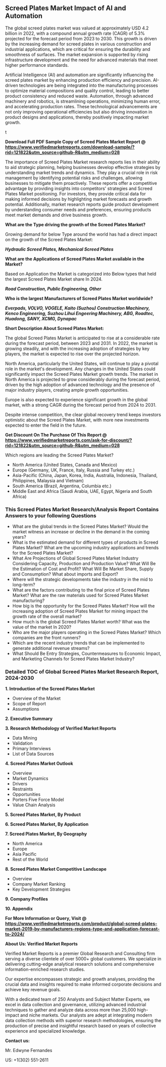 <h2>Screed Plates Market Impact of AI and Automation</h2><p>The global screed plates market was valued at approximately USD 4.2 billion in 2022, with a compound annual growth rate (CAGR) of 5.3% projected for the forecast period from 2023 to 2030. This growth is driven by the increasing demand for screed plates in various construction and industrial applications, which are critical for ensuring the durability and smoothness of surfaces. The market expansion is supported by rising infrastructure development and the need for advanced materials that meet higher performance standards.</p><p>Artificial Intelligence (AI) and automation are significantly influencing the screed plates market by enhancing production efficiency and precision. AI-driven technologies are being integrated into the manufacturing processes to optimize material compositions and quality control, leading to better product consistency and reduced waste. Automation, through advanced machinery and robotics, is streamlining operations, minimizing human error, and accelerating production rates. These technological advancements are not only improving operational efficiencies but also driving innovation in product designs and applications, thereby positively impacting market growth.</p>t</p><p id="" class=""><strong>Download Full PDF Sample Copy of Screed Plates Market Report @ <a href="https://www.verifiedmarketreports.com/download-sample/?rid=121822&utm_source=github-R&utm_medium=028" target="_blank">https://www.verifiedmarketreports.com/download-sample/?rid=121822&utm_source=github-R&utm_medium=028</a></strong></p><p>The importance of&nbsp;Screed Plates Market research reports lies in their ability to aid strategic planning, helping businesses develop effective strategies by understanding market trends and dynamics. They play a crucial role in risk management by identifying potential risks and challenges, allowing businesses to mitigate them proactively. These reports offer a competitive advantage by providing insights into competitors' strategies and Screed Plates Market positioning. For investors, they provide critical data for making informed decisions by highlighting market forecasts and growth potential. Additionally, market research reports guide product development by understanding consumer needs and preferences, ensuring products meet market demands and drive business growth.</p><p><strong>What are the&nbsp;Type driving the growth of the Screed Plates Market?</strong></p><p id="" class="">Growing demand for below Type around the world has had a direct impact on the growth of the Screed Plates Market:</p><em><strong>Hydraulic Screed Plates, Mechanical Screed Plates</strong></em></p><strong>What are the&nbsp;Applications&nbsp;of Screed Plates Market available in the Market?</strong></p><p id="" class="">Based on Application the Market is categorized into Below types that held the largest Screed Plates Market share In 2024.</p><em><strong>Road Construction, Public Engineering, Other</strong></em></p><strong>Who is the largest Manufacturers of Screed Plates Market worldwide?</strong></p><p><em><strong>Everpads, VOLVO, VOGELE, Kaito (Suzhou) Construction Machinery, Kenco Engineering, Suzhou Lihui Engeering Machinery, ABG, Roadtec, Huadong, SANY, XCMG, Dynapac</strong></em></p><p id="" class=""><strong>Short Description About Screed Plates Market:</strong></p><p>The global Screed Plates Market is anticipated to rise at a considerable rate during the forecast period, between 2023 and 2031. In 2022, the market is growing steadily, and with the increasing adoption of strategies by key players, the market is expected to rise over the projected horizon.</p><p>North America, particularly the United States, will continue to play a pivotal role in the market's development. Any changes in the United States could significantly impact the Screed Plates Market growth trends. The market in North America is projected to grow considerably during the forecast period, driven by the high adoption of advanced technology and the presence of major industry players, creating ample growth opportunities.</p><p>Europe is also expected to experience significant growth in the global market, with a strong CAGR during the forecast period from 2024 to 2031.</p><p>Despite intense competition, the clear global recovery trend keeps investors optimistic about the Screed Plates Market, with more new investments expected to enter the field in the future.</p><p id="" class=""><strong>Get Discount On The Purchase Of This Report @ <a href="https://www.verifiedmarketreports.com/ask-for-discount/?rid=121822&utm_source=github-R&utm_medium=028" target="_blank">https://www.verifiedmarketreports.com/ask-for-discount/?rid=121822&utm_source=github-R&utm_medium=028</a></strong></p>Which regions are leading the Screed Plates Market?</p><ul><li>North America (United States, Canada and Mexico)</li><li>Europe (Germany, UK, France, Italy, Russia and Turkey etc.)</li><li>Asia-Pacific (China, Japan, Korea, India, Australia, Indonesia, Thailand, Philippines, Malaysia and Vietnam)</li><li>South America (Brazil, Argentina, Columbia etc.)</li><li>Middle East and Africa (Saudi Arabia, UAE, Egypt, Nigeria and South Africa)</li></ul><h3 id="" class="">This Screed Plates Market Research/Analysis Report Contains Answers to your following Questions</h3><ul><li>What are the global trends in the Screed Plates Market? Would the market witness an increase or decline in the demand in the coming years?</li><li>What is the estimated demand for different types of products in Screed Plates Market? What are the upcoming industry applications and trends for the Screed Plates Market?</li><li>What Are Projections of Global Screed Plates Market Industry Considering Capacity, Production and Production Value? What Will Be the Estimation of Cost and Profit? What Will Be Market Share, Supply and Consumption? What about imports and Export?</li><li>Where will the strategic developments take the industry in the mid to long-term?</li><li>What are the factors contributing to the final price of Screed Plates Market? What are the raw materials used for Screed Plates Market manufacturing?</li><li>How big is the opportunity for the Screed Plates Market? How will the increasing adoption of Screed Plates Market for mining impact the growth rate of the overall market?</li><li>How much is the global Screed Plates Market worth? What was the value of the market In 2020?</li><li>Who are the major players operating in the Screed Plates Market? Which companies are the front runners?</li><li>Which are the recent industry trends that can be implemented to generate additional revenue streams?</li><li>What Should Be Entry Strategies, Countermeasures to Economic Impact, and Marketing Channels for Screed Plates Market Industry?</li></ul><h3 id="" class="">Detailed TOC of Global Screed Plates Market Research Report, 2024-2030</h3><p id="" class=""><strong>1. Introduction of the Screed Plates Market</strong></p><ul><li>Overview of the Market</li><li>Scope of Report</li><li>Assumptions</li></ul><p id="" class=""><strong>2. Executive Summary</strong></p><p id="" class=""><strong>3. Research Methodology of Verified Market Reports</strong></p><ul><li>Data Mining</li><li>Validation</li><li>Primary Interviews</li><li>List of Data Sources</li></ul><p id="" class=""><strong>4. Screed Plates Market Outlook</strong></p><ul><li>Overview</li><li>Market Dynamics</li><li>Drivers</li><li>Restraints</li><li>Opportunities</li><li>Porters Five Force Model</li><li>Value Chain Analysis</li></ul><p id="" class=""><strong>5. Screed Plates Market, By Product</strong></p><p id="" class=""><strong>6. Screed Plates Market, By Application</strong></p><p id="" class=""><strong>7. Screed Plates Market, By Geography</strong></p><ul><li>North America</li><li>Europe</li><li>Asia Pacific</li><li>Rest of the World</li></ul><p id="" class=""><strong>8. Screed Plates Market Competitive Landscape</strong></p><ul><li>Overview</li><li>Company Market Ranking</li><li>Key Development Strategies</li></ul><p id="" class=""><strong>9. Company Profiles</strong></p><p id="" class=""><strong>10. Appendix</strong></p><p id="" class=""><strong>For More Information or Query, Visit @ <a href="https://www.verifiedmarketreports.com/product/global-screed-plates-market-2019-by-manufacturers-regions-type-and-application-forecast-to-2024/" target="_blank">https://www.verifiedmarketreports.com/product/global-screed-plates-market-2019-by-manufacturers-regions-type-and-application-forecast-to-2024/</a></strong></p><p id="" class=""><strong>About Us: Verified Market Reports</strong></p><p id="" class="">Verified Market Reports is a premier Global Research and Consulting firm serving a diverse clientele of over 5000+ global customers. We specialize in delivering cutting-edge analytical research solutions and comprehensive information-enriched research studies.</p><p id="" class="">Our expertise encompasses strategic and growth analyses, providing the crucial data and insights required to make informed corporate decisions and achieve key revenue goals.</p><p id="" class="">With a dedicated team of 250 Analysts and Subject Matter Experts, we excel in data collection and governance, utilizing advanced industrial techniques to gather and analyze data across more than 25,000 high-impact and niche markets. Our analysts are adept at integrating modern data collection methods with superior research methodologies, ensuring the production of precise and insightful research based on years of collective experience and specialized knowledge.</p><p id="" class=""><strong>Contact us:</strong></p><p id="" class="">Mr. Edwyne Fernandes</p><p id="" class="">US: +1(302) 551-2611</p>